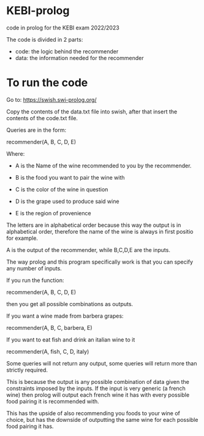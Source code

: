 # KEBI-prolog
code in prolog for the KEBI exam 2022/2023

The code is divided in 2 parts: 
 - code: the logic behind the recommender
 - data: the information needed for the recommender

# To run the code
Go to: https://swish.swi-prolog.org/

Copy the contents of the data.txt file into swish, after that insert the contents of the code.txt file.

Queries are in the form:

recommender(A, B, C, D, E)

Where:
 - A is the Name of the wine recommended to you by the recommender. 
 
 - B is the food you want to pair the wine with
 - C is the color of the wine in question
 - D is the grape used to produce said wine
 - E is the region of provenience

The letters are in alphabetical order because this way the output is in alphabetical order, therefore the name of the wine is always in first positio for example.

A is the output of the recommender, while B,C,D,E are the inputs.

The way prolog and this program specifically work is that you can specify any number of inputs.

If you run the function:

recommender(A, B, C, D, E)

then you get all possible combinations as outputs.

If you want a wine made from barbera grapes:

recommender(A, B, C, barbera, E)

If you want to eat fish and drink an italian wine to it

recommender(A, fish, C, D, italy)

Some queries will not return any output, some queries will return more than strictly required.

This is because the output is any possible combination of data given the constraints imposed by the inputs. If the input is very generic (a french wine) then prolog will output each french wine it has with every possible food pairing it is recommended with.

This has the upside of also recommending you foods to your wine of choice, but has the downside of outputting the same wine for each possible food pairing it has.



